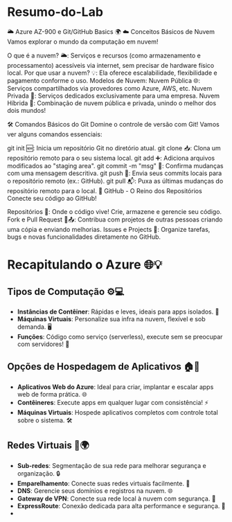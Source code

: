 # Resumo-do-Lab

🌥️ Azure AZ-900 e Git/GitHub Basics 🌍
☁️ Conceitos Básicos de Nuvem
Vamos explorar o mundo da computação em nuvem!

O que é a nuvem? 🌥️: Serviços e recursos (como armazenamento e processamento) acessíveis via internet, sem precisar de hardware físico local.
Por que usar a nuvem? 💡: Ela oferece escalabilidade, flexibilidade e pagamento conforme o uso.
Modelos de Nuvem:
Nuvem Pública 🌐: Serviços compartilhados via provedores como Azure, AWS, etc.
Nuvem Privada 🔐: Serviços dedicados exclusivamente para uma empresa.
Nuvem Híbrida 🤝: Combinação de nuvem pública e privada, unindo o melhor dos dois mundos!

🛠️ Comandos Básicos do Git
Domine o controle de versão com Git! Vamos ver alguns comandos essenciais:

git init 🆕: Inicia um repositório Git no diretório atual.
git clone 📥: Clona um repositório remoto para o seu sistema local.
git add ➕: Adiciona arquivos modificados ao "staging area".
git commit -m "msg" 💬: Confirma mudanças com uma mensagem descritiva.
git push 🚀: Envia seus commits locais para o repositório remoto (ex.: GitHub).
git pull 📬: Puxa as últimas mudanças do repositório remoto para o local.
🐙 GitHub - O Reino dos Repositórios
Conecte seu código ao GitHub!

Repositórios 📂: Onde o código vive! Crie, armazene e gerencie seu código.
Fork e Pull Request 🍴📤: Contribua com projetos de outras pessoas criando uma cópia e enviando melhorias.
Issues e Projects 📝: Organize tarefas, bugs e novas funcionalidades diretamente no GitHub.

# Recapitulando o Azure 🌐💡

## Tipos de Computação ⚙️💻
- **Instâncias de Contêiner**: Rápidas e leves, ideais para apps isolados. 🐳
- **Máquinas Virtuais**: Personalize sua infra na nuvem, flexível e sob demanda. 🖥️
- **Funções**: Código como serviço (serverless), execute sem se preocupar com servidores! 🚀

## Opções de Hospedagem de Aplicativos 🏠📱
- **Aplicativos Web do Azure**: Ideal para criar, implantar e escalar apps web de forma prática. 🌐
- **Contêineres**: Execute apps em qualquer lugar com consistência! ⚡
- **Máquinas Virtuais**: Hospede aplicativos completos com controle total sobre o sistema. 🛠️

## Redes Virtuais 🔗🌍
- **Sub-redes**: Segmentação de sua rede para melhorar segurança e organização. 🔒
- **Emparelhamento**: Conecte suas redes virtuais facilmente. 🔗
- **DNS**: Gerencie seus domínios e registros na nuvem. 🌐
- **Gateway de VPN**: Conecte sua rede local à nuvem com segurança. 🔑
- **ExpressRoute**: Conexão dedicada para alta performance e segurança. 🚅
- 
